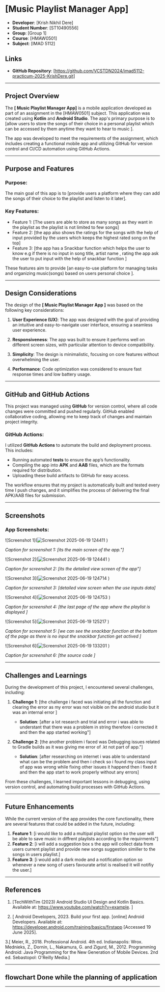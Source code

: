 # [Music Playlist Manager App]
- **Developer**: [Krish Nikhil Dere]
- **Student Number**: [ST10490556]
- **Group**: [Group 1]
- **Course**: [HMAW0501]
- **Subject**: [IMAD 5112]

## Links
- **GitHub Repository**: [https://github.com/VCSTDN2024/imad5112-practicum-2025-KrishDere.git]

---

## Project Overview

The **[ Music Playlist Manager App]** is a mobile application developed as part of an assignment in the [HMAW0501] subject. This application was created using **Kotlin** and **Android Studio**. The app's primary purpose is to [allow users to store the songs of their choice in a personal playlist which can be accessed by them anytime they want to hear to music ].

The app was developed to meet the requirements of the assignment, which includes creating a functional mobile app and utilizing GitHub for version control and CI/CD automation using GitHub Actions.

---

## Purpose and Features

### Purpose:
The main goal of this app is to [provide users a platform where they can add the songs of their choice to the playlist and listen to it later]. 

### Key Features:
- Feature 1: [The users are able to store as many songs as they want in the playlist as the playlist is not limited to few songs]
- Feature 2: [the app also shows the ratings for the songs with the help of input provided by the users which keeps the highest rated song on the top]
- Feature 3: [the app has a Snackbar function which helps the user to know e.g if there is no input in song title, artist name , rating the app ask the user to put input with the help of snackbar function ]

These features aim to provide [an easy-to-use platform for managing tasks and organizing music(songs) based on users personal choice ].

---

## Design Considerations

The design of the **[ Music Playlist Manager App ]** was based on the following key considerations:

1. **User Experience (UX)**: The app was designed with the goal of providing an intuitive and easy-to-navigate user interface, ensuring a seamless user experience.
   
2. **Responsiveness**: The app was built to ensure it performs well on different screen sizes, with particular attention to device compatibility.
   
3. **Simplicity**: The design is minimalistic, focusing on core features without overwhelming the user.
   
4. **Performance**: Code optimization was considered to ensure fast response times and low battery usage.

---

## GitHub and GitHub Actions

This project was managed using **GitHub** for version control, where all code changes were committed and pushed regularly. GitHub enabled collaborative coding, allowing me to keep track of changes and maintain project integrity.

### GitHub Actions:
I utilized **GitHub Actions** to automate the build and deployment process. This includes:

- Running automated **tests** to ensure the app’s functionality.
- Compiling the app into **APK** and **AAB** files, which are the formats required for distribution.
- Uploading these build artifacts to GitHub for easy access.

The workflow ensures that my project is automatically built and tested every time I push changes, and it simplifies the process of delivering the final APK/AAB files for submission.

---

## Screenshots

### App Screenshots:
![Screenshot 1](![Screenshot 2025-06-19 124411](https://github.com/user-attachments/assets/5ec6c22b-f753-48c6-9278-f17aaebc2790)
)
 
*Caption for screenshot 1: [its the main screen of the app."]*

![Screenshot 2](![Screenshot 2025-06-19 124441](https://github.com/user-attachments/assets/96c8a14f-a5cc-4663-ab25-ad13325a4690)
)
 
*Caption for screenshot 2: [its the detailed view screen of the app"]*

![Screenshot 3](![Screenshot 2025-06-19 124714](https://github.com/user-attachments/assets/416a88c6-bdaf-49d9-a30c-31a4dcfa0e6f)
)
 
*Caption for screenshot 3: [detailed view screen when the use inputs data]*

![Screenshot 4](![Screenshot 2025-06-19 124753](https://github.com/user-attachments/assets/e2f02322-31cd-4740-8cb9-1a972d5231a2)
)
 
*Caption for screenshot 4: [the last page of the app where the playlist is displayed ]*

![Screenshot 5](![Screenshot 2025-06-19 125217](https://github.com/user-attachments/assets/e6275e63-d49c-4538-af90-bea08faed3f7)
)
 
*Caption for screenshot 5: [we can see the snackbar function at the bottom of the page as there is no input the snackbar function get actived ]*

![Screenshot 6](![Screenshot 2025-06-19 133201](https://github.com/user-attachments/assets/02cb07e4-586e-416a-9934-2ce075148783)
)
 
*Caption for screenshot 6: [the source code ]*



---

## Challenges and Learnings

During the development of this project, I encountered several challenges, including:

1. **Challenge 1**: [the challenge i faced was initiating all the function and clearing the error as my error was not visible on the android studio but it was an internal error ]
   - **Solution**: [after a lot research and trial and error i was able to understant that there was a problem in string therefore i corrected it and then the app started working"]
   
2. **Challenge 2**: [the another problem i faced was Debugging issues related to Gradle builds as it was giving me error of .kt not part of app."]
   - **Solution**: [after researching on internet i was able to understand what can be the problem and then i check so i found my class input of app was wrong while fixing other issues it happend then i fixed it and then the app start to work properly without any errors]

From these challenges, I learned important lessons in debugging, using version control, and automating build processes with GitHub Actions.

---

## Future Enhancements

While the current version of the app provides the core functionality, there are several features that could be added in the future, including:

1. **Feature 1**: [i would like to add a multipal playlist option so the user will be able to save music in diffrent playlists according to the requirments"]
2. **Feature 2**: [i will add a suggestion box s the app will collect data from users current playlist and provide new songs suggestion similler to the songs in users playlist.]
3. **Feature 3**: [i would add a dark mode and a notification option so whenever a new song of users favourate artist is realised it will notifiy the user.]

---

## References

1. [TechWithTim (2023) Android Studio UI Design and Kotlin Basics. Available at: 
https://www.youtube.com/watch?v=example. ]

2. [ Android Developers, 2023. Build your first app. [online] Android Developers. Available at: 
https://developer.android.com/training/basics/firstapp [Accessed 19 June 2025]. 

3.[ Meier, R., 2018. Professional Android. 4th ed. Indianapolis: Wrox. 
Mednieks, Z., Dornin, L., Nakamura, G. and Zigurd, M., 2012. Programming Android: Java 
Programming for the New Generation of Mobile Devices. 2nd ed. Sebastopol: O'Reilly Media.]

---

## flowchart Done while the planning of application

 

---

